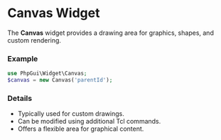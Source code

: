 # Canvas Widget

The **Canvas** widget provides a drawing area for graphics, shapes, and custom rendering.

### Example
```php
use PhpGui\Widget\Canvas;
$canvas = new Canvas('parentId');
```

### Details
- Typically used for custom drawings.
- Can be modified using additional Tcl commands.
- Offers a flexible area for graphical content.
